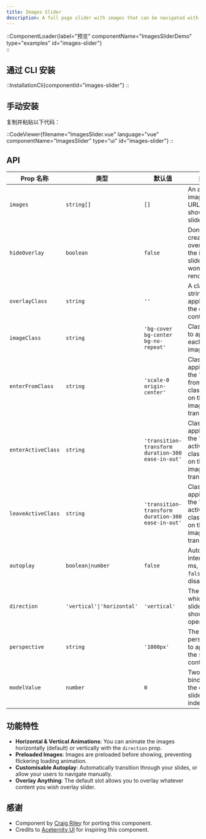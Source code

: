```yaml
---
title: Images Slider
description: A full page slider with images that can be navigated with the keyboard.
---
```


::ComponentLoader{label="预览" componentName="ImagesSliderDemo" type="examples" id="images-slider"}  
::

## 通过 CLI 安装

::InstallationCli{componentId="images-slider"}
::

## 手动安装

复制并粘贴以下代码：

::CodeViewer{filename="ImagesSlider.vue" language="vue" componentName="ImagesSlider" type="ui" id="images-slider"}
::

## API

| Prop 名称          | 类型                       | 默认值                                            | 描述                                                                           |
| ------------------ | -------------------------- | ------------------------------------------------- | ------------------------------------------------------------------------------ |
| `images`           | `string[]`                 | `[]`                                              | An array of image URLs to show in the slider.                                  |
| `hideOverlay`      | `boolean`                  | `false`                                           | Don't create an overlay for the image slider. Slot won't be rendered.          |
| `overlayClass`     | `string`                   | `''`                                              | A class string to be applied to the overlay container.                         |
| `imageClass`       | `string`                   | `'bg-cover bg-center bg-no-repeat'`               | Class string to apply to each of the images.                                   |
| `enterFromClass`   | `string`                   | `'scale-0 origin-center'`                         | Class string applied to the 'enter-from-class' prop on the image transition.   |
| `enterActiveClass` | `string`                   | `'transition-transform duration-300 ease-in-out'` | Class string applied to the 'enter-active-class' prop on the image transition. |
| `leaveActiveClass` | `string`                   | `'transition-transform duration-300 ease-in-out'` | Class string applied to the 'leave-active-class' prop on the image transition. |
| `autoplay`         | `boolean\|number`          | `false`                                           | Autoplay interval in ms, or `false` to disable.                                |
| `direction`        | `'vertical'\|'horizontal'` | `'vertical'`                                      | The axis on which the slider should operate.                                   |
| `perspective`      | `string`                   | `'1000px'`                                        | The perspective to apply to the slider container.                              |
| `modelValue`       | `number`                   | `0`                                               | Two-way binding for the current slide image index.                             |

## 功能特性

- **Horizontal & Vertical Animations**: You can animate the images horizontally (default) or vertically with the `direction` prop.
- **Preloaded Images**: Images are preloaded before showing, preventing flickering loading animation.
- **Customisable Autoplay**: Automatically transition through your slides, or allow your users to navigate manually.
- **Overlay Anything**: The default slot allows you to overlay whatever content you wish overlay slider.

## 感谢

- Component by [Craig Riley](https://github.com/craigrileyuk) for porting this component.
- Credits to [Aceternity UI](https://ui.aceternity.com/components/images-slider) for inspiring this component.
